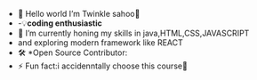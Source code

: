 - 👋 Hello world I’m Twinkle sahoo🫥
- -💡**coding enthusiastic**
- 🌱 I’m currently honing my skills in java,HTML,CSS,JAVASCRIPT 
- and exploring modern framework like REACT
- 🛠 *Open Source Contributor:
- ⚡ Fun fact:i accidenntally choose this course🤥


